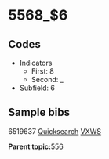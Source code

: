 # 5568\_$6

## Codes

-   Indicators
    -   First: 8
    -   Second: \_
-   Subfield: 6

## Sample bibs

6519637 [Quicksearch](https://search.library.yale.edu/catalog/6519637) [VXWS](http://prodorbis.library.yale.edu:7014/vxws/GetHoldingsService?bibId=6519637)

**Parent topic:**[556](../../tags/556/556.md)

